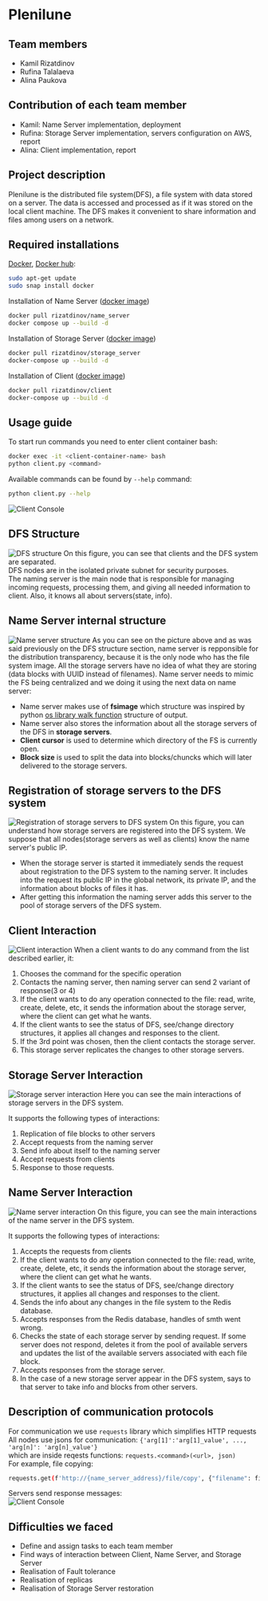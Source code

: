 # Plenilune

## Team members
* Kamil Rizatdinov
* Rufina Talalaeva
* Alina Paukova

## Contribution of each team member
* Kamil: Name Server implementation, deployment
* Rufina: Storage Server implementation, servers configuration on AWS, report
* Alina: Client implementation, report

## Project description
Plenilune is the distributed file system(DFS), a file system with data stored on a server. The data is accessed and processed as if it was stored on the local client machine. The DFS makes it convenient to share information and files among users on a network. 

## Required installations
[Docker](https://www.docker.com), [Docker hub](https://hub.docker.com/):
```bash
sudo apt-get update
sudo snap install docker
```
Installation of Name Server ([docker image](https://hub.docker.com/r/rizatdinov/name_server))
```bash
docker pull rizatdinov/name_server
docker compose up --build -d
```
Installation of Storage Server ([docker image](https://hub.docker.com/r/rizatdinov/storage_server))
```bash
docker pull rizatdinov/storage_server
docker-compose up --build -d 
```
Installation of Client ([docker image](https://hub.docker.com/r/rizatdinov/client))
```bash
docker pull rizatdinov/client
docker-compose up --build -d 
```

## Usage guide
To start run commands you need to enter client container bash:
```bash
docker exec -it <client-container-name> bash
python client.py <command>
```
Available commands can be found by ```--help``` command:
```bash
python client.py --help
```
![Client Console](images/help.jpg)


## DFS Structure
![DFS structure](images/DFS_structure.png)
On this figure, you can see that clients and the DFS system are separated.  
DFS nodes are in the isolated private subnet for security purposes.   
The naming server is the main node that is responsible for managing incoming requests, processing them, and giving all needed information to client. Also, it knows all about servers(state, info).  

## Name Server internal structure
![Name server structure](images/NameServerInternal.png)
As you can see on the picture above and as was said previously on the DFS structure section, name server is repponsible for the distribution transparency, because it is the only node who has the file system image. All the storage servers have no idea of what they are storing (data blocks with UUID instead of filenames). 
Name server needs to mimic the FS being centralized and we doing it using the next data on name server:
* Name server makes use of **fsimage** which structure was inspired by python [os library walk function](https://docs.python.org/3/library/os.html#os.walk) structure of output. 
* Name server also stores the information about all the storage servers of the DFS in **storage servers**.
* **Client cursor** is used to determine which directory of the FS is currently open.
* **Block size** is used to split the data into blocks/chuncks which will later delivered to the storage servers.

## Registration of storage servers to the DFS system
![Registration of storage servers to DFS system](images/Init_of_DFS.png)
On this figure, you can understand how storage servers are registered into the DFS system.
We suppose that all nodes(storage servers as well as clients) know the name server's public IP.

* When the storage server is started it immediately sends the request about registration to the DFS system to the naming server. It includes into the request its public IP in the global network, its private IP, and the information about blocks of files it has.
* After getting this information the naming server adds this server to the pool of storage servers of the DFS system.

## Client Interaction
![Client interaction](images/Client_communication.png)
When a client wants to do any command from the list described earlier, it:

1. Chooses the command for the specific operation
2. Contacts the naming server, then naming server can send 2 variant of response(3 or 4)
3. If the client wants to do any operation connected to the file: read, write, create, delete, etc, it sends the information about the storage server, where the client can get what he wants.
4. If the client wants to see the status of DFS, see/change directory structures, it applies all changes and responses to the client.
5. If the 3rd point was chosen, then the client contacts the storage server.
6. This storage server replicates the changes to other storage servers.

## Storage Server Interaction
![Storage server interaction](images/storage_server1.jpg)
Here you can see the main interactions of storage servers in the DFS system.  

It supports the following types of interactions:
1. Replication of file blocks to other servers
2. Accept requests from the naming server
3. Send info about itself to the naming server
4. Accept requests from clients
5. Response to those requests. 

## Name Server Interaction
![Name server interaction](images/Nameserver_communication.png)
On this figure, you can see the main interactions of the name server in the DFS system.  

It supports the following types of interactions:
1. Accepts the requests from clients
2. If the client wants to do any operation connected to the file: read, write, create, delete, etc, it sends the information about the storage server, where the client can get what he wants.
3. If the client wants to see the status of DFS, see/change directory structures, it applies all changes and responses to the client.
4. Sends the info about any changes in the file system to the Redis database.
5. Accepts responses from the Redis database, handles of smth went wrong.
6. Checks the state of each storage server by sending request. If some server does not respond, deletes it from the pool of available servers and updates the list of the available servers associated with each file block.
7. Accepts responses from the storage server.
8. In the case of a new storage server appear in the DFS system, says to that server to take info and blocks from other servers.

## Description of communication protocols
For communication we use ```requests``` library which simplifies HTTP requests  
All nodes use jsons for communication: ```{'arg[1]':'arg[1]_value', ..., 'arg[n]': 'arg[n]_value'}```   
which are inside reqests functions: ```requests.<command>(<url>, json)```  
For example, file copying:
```bash
requests.get(f'http://{name_server_address}/file/copy', {"filename": filename, "destination": destination})
```
Servers send response messages:  
![Client Console](images/respons.jpg)

## Difficulties we faced
* Define and assign tasks to each team member
* Find ways of interaction between Client, Name Server, and Storage Server
* Realisation of Fault tolerance
* Realisation of replicas
* Realisation of Storage Server restoration

